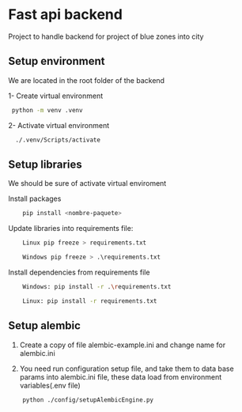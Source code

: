 # Fast api backend

Project to handle backend for project of blue zones into city

## Setup environment

We are located in the root folder of the backend

1- Create virtual environment

```bash
 python -m venv .venv
```

2- Activate virtual environment

```bash
  ./.venv/Scripts/activate
```

## Setup libraries

We should be sure of activate virtual enviroment

Install packages

```bash
    pip install <nombre-paquete>
```

Update libraries into requirements file:

```bash
    Linux pip freeze > requirements.txt

    Windows pip freeze > .\requirements.txt

```

Install dependencies from requirements file

```bash
    Windows: pip install -r .\requirements.txt

    Linux: pip install -r requirements.txt
```

## Setup alembic

1. Create a copy of file alembic-example.ini and change name for alembic.ini

2. You need run configuration setup file, and take them to data base params into alembic.ini file, these data load from environment variables(.env file)

```bash
    python ./config/setupAlembicEngine.py
```
